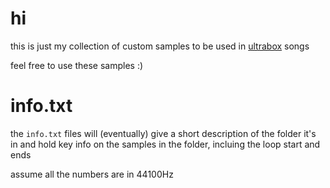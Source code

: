 # hi

this is just my collection of custom samples to be used in [ultrabox](https://ultraabox.github.io) songs

feel free to use these samples :)
# info.txt

the `info.txt` files will (eventually) give a short description of the folder it's in and hold key info on the samples in the folder, incluing the loop start and ends

assume all the numbers are in 44100Hz
